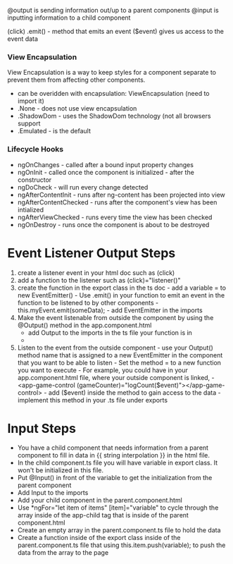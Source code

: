@output is sending information out/up to a parent components
@input is inputting information to a child component

(click)
.emit() - method that emits an event
($event) gives us access to the event data


### View Encapsulation
View Encapsulation is a way to keep styles for a component separate to prevent them from affecting other components.
 - can be overidden with encapsulation: ViewEncapsulation (need to import it) 
 - .None - does not use view encapsulation
 - .ShadowDom - uses the ShadowDom technology (not all browsers support
 - .Emulated - is the default
 
 ### Lifecycle Hooks
 
 - ngOnChanges - called after a bound input property changes
 - ngOnInit - called once the component is initialized - after the constructor
 - ngDoCheck - will run every change detected
 - ngAfterContentInit - runs after ng-content has been projected into view
 - ngAfterContentChecked - runs after the component's view has been intialized
 - ngAfterViewChecked - runs every time the view has been checked
 - ngOnDestroy - runs once the component is about to be destroyed

 # Event Listener Output Steps
 1. create a listener event in your html doc such as (click)
 2. add a function to the listener such as (click)="listener()"
 3. create the function in the export class in the ts doc
		- add a variable = to new EventEmitter<type>()
		- Use .emit() in your function to emit an event in the function to be listened to by other components
		-	this.myEvent.emit(someData);
		- add EventEmitter in the imports
 4. Make the event listenable from outside the component by using the @Output() method in the app.component.html
	 - add Output to the imports in the ts file your function is in
	 -
 5. Listen to the event from the outside component 
		- use your Output() method name that is assigned to a new EventEmitter in the component that you want to be able to listen
		- Set the method = to a new function you want to execute
		- For example, you could have in your app.component.html file, where your outside component is linked,
		-  <app-game-control  (gameCounter)="logCount($event)"></app-game-control>
		- add ($event) inside the method to gain access to the data
			- implement this method in your .ts file under exports

# Input Steps 
- You have a child component that needs information from a parent component to fill in data in {{ string interpolation }} in the html file.
- In the child component.ts file you will have variable in export class. It won't be initialized in this file.
- Put @Input() in front of the variable to get the initialization from the parent component
- Add Input to the imports
- Add your child component in the parent.component.html
- Use *ngFor="let item of items" [item]="variable" to cycle through the array inside of the app-child tag that is inside of the parent component.html
- Create an empty array in the parent.component.ts file to hold the data
- Create a function inside of the export class inside of the parent.component.ts file that using this.item.push(variable); to push the data from the array to the page